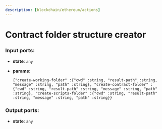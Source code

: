 ```yaml
---
description: [blockchain/ethereum/actions]
---
```


# Contract folder structure creator

### Input ports:

* __state__: `any`


* __params__: 
    ```
    {"create-working-folder" :{"cwd" :string, "result-path" :string, "message" :string, "path" :string}, "create-contract-folder" :{"cwd" :string, "result-path" :string, "message" :string, "path" :string}, "create-scripts-folder" :{"cwd" :string, "result-path" :string, "message" :string, "path" :string}}
    ```

### Output ports:

* __state__: `any`


